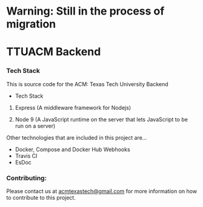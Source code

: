 # Warning: Still in the process of migration
# TTUACM Backend
### Tech Stack
This is source code for the ACM: Texas Tech University Backend


* Tech Stack
1) Express (A middleware framework for Nodejs)

2) Node 9 (A JavaScript runtime on the server that lets JavaScript to be run on a server)

Other technologies that are included in this project are...

* Docker, Compose and Docker Hub Webhooks
* Travis CI
* EsDoc


### Contributing:
  Please contact us at [acmtexastech@gmail.com](mailto:acmtexastech@gmail.com) for more information on how to contribute to this project.
